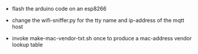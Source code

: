 * flash the arduino code on an esp8266

* change the wifi-sniffer.py for the tty name and ip-address of the mqtt host

* invoke make-mac-vendor-txt.sh once to produce a mac-address vendor lookup table
